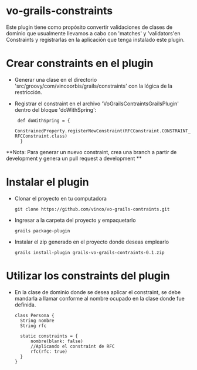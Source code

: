 vo-grails-constraints
=====================

Este plugin tiene como propósito convertir validaciones de clases de dominio que usualmente llevamos a cabo con 'matches' y 'validators'en Constraints y registrarlas en la aplicación que tenga instalado este plugin.


# Crear constraints en el plugin

* Generar una clase en el directorio 'src/groovy/com/vincoorbis/grails/constraints' con la lógica de la restricción. 
 

      

* Registrar el constraint en el archivo 'VoGrailsContraintsGrailsPlugin' dentro del bloque 'doWithSpring':
    
       def doWithSpring = {
            ConstrainedProperty.registerNewConstraint(RFCConstraint.CONSTRAINT_NAME, RFCConstraint.class)
        }
   

**Nota: Para generar un nuevo constraint, crea una branch a partir de development y genera un pull request a development **

# Instalar el plugin

* Clonar el proyecto en tu computadora

      git clone https://github.com/vinco/vo-grails-contraints.git

* Ingresar a la carpeta del proyecto y empaquetarlo

      grails package-plugin
      
* Instalar el zip generado en el proyecto donde deseas emplearlo

	  grails install-plugin grails-vo-grails-contraints-0.1.zip


# Utilizar los constraints del plugin

* En la clase de dominio donde se desea aplicar el constraint, se debe mandarla a llamar conforme al nombre ocupado en la clase donde fue definida.

      class Persona {
    	String nombre
    	String rfc

    	static constraints = {
        	nombre(blank: false)
        	//Aplicando el constraint de RFC
        	rfc(rfc: true)
   	 	}
	  }


